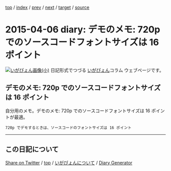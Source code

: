 [top](../index.html) 
 / [index](index.html) 
 / [prev](ig150326.html) 
 / [next](ig150408.html) 
 / [target](https://igapyon.github.io/diary/2015/ig150406.html) 
 / [source](https://github.com/igapyon/diary/blob/gh-pages/2015/ig150406.html.src.md) 

2015-04-06 diary: デモのメモ: 720p でのソースコードフォントサイズは 16 ポイント
=====================================================================================================
[![いがぴょん画像(小)](https://igapyon.github.io/diary/images/iga200306s.jpg "いがぴょん")](https://igapyon.github.io/diary/memo/memoigapyon.html) 日記形式でつづる [いがぴょん](https://igapyon.github.io/diary/memo/memoigapyon.html)コラム ウェブページです。

## デモのメモ: 720p でのソースコードフォントサイズは 16 ポイント

自分用のメモ。デモのメモ: 720p でのソースコードフォントサイズは 16 ポイントが最適。

```
720p でデモするときは、ソースコードのフォントサイズは 16 ポイント
```


----------------------------------------------------------------------------------------------------

## この日記について

[Share on Twitter](https://twitter.com/intent/tweet?hashtags=igapyon%2Cdiary%2C%E3%81%84%E3%81%8C%E3%81%B4%E3%82%87%E3%82%93&text=%E3%83%87%E3%83%A2%E3%81%AE%E3%83%A1%E3%83%A2%3A+720p+%E3%81%A7%E3%81%AE%E3%82%BD%E3%83%BC%E3%82%B9%E3%82%B3%E3%83%BC%E3%83%89%E3%83%95%E3%82%A9%E3%83%B3%E3%83%88%E3%82%B5%E3%82%A4%E3%82%BA%E3%81%AF+16+%E3%83%9D%E3%82%A4%E3%83%B3%E3%83%88&url=https%3A%2F%2Figapyon.github.io%2Fdiary%2F2015%2Fig150406.html) / [top](../index.html) / [いがぴょんについて](https://igapyon.github.io/diary/memo/memoigapyon.html) / [Diary Generator](https://github.com/igapyon/igapyonv3)
